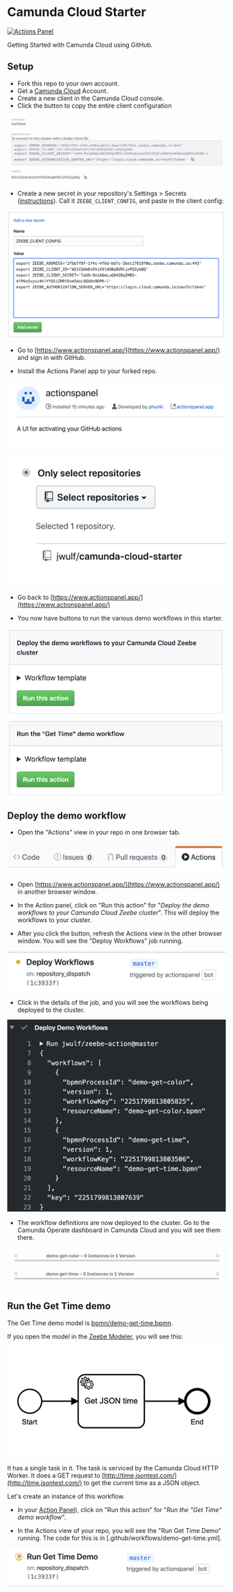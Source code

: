 # Camunda Cloud Starter

[![Actions Panel](https://img.shields.io/badge/actionspanel-enabled-brightgreen)](https://www.actionspanel.app/app/jwulf/camunda-cloud-starter)

Getting Started with Camunda Cloud using GitHub.

## Setup

* Fork this repo to your own account.
* Get a [Camunda Cloud](https://camunda.io) Account.
* Create a new client in the Camunda Cloud console.
* Click the button to copy the entire client configuration

![](img/client-config.png)

* Create a new secret in your repository's Settings > Secrets ([instructions](https://help.github.com/en/actions/configuring-and-managing-workflows/creating-and-storing-encrypted-secrets#creating-encrypted-secrets)). Call it `ZEEBE_CLIENT_CONFIG`, and paste in the client config:

![](img/secrets.png)

* Go to [https://www.actionspanel.app/](https://www.actionspanel.app/) and sign in with GitHub.

* Install the Actions Panel app to your forked repo.

![](img/actionspanel.png)

![](img/actionspanel-install.png)

* Go back to [https://www.actionspanel.app/](https://www.actionspanel.app/)

* You now have buttons to run the various demo workflows in this starter.

![](img/buttons.png)

## Deploy the demo workflow

* Open the "Actions" view in your repo in one browser tab.

![](img/actions.png)

* Open [https://www.actionspanel.app/](https://www.actionspanel.app/) in another browser window.

* In the Action panel, click on "Run this action" for "_Deploy the demo workflows to your Camunda Cloud Zeebe cluster_". This will deploy the workflows to your cluster.

* After you click the button, refresh the Actions view in the other browser window. You will see the "Deploy Workflows" job running.

![](img/deploying.png)

* Click in the details of the job, and you will see the workflows being deployed to the cluster.

![](img/deployed.png)

* The workflow definitions are now deployed to the cluster. Go to the Camunda Operate dashboard in Camunda Cloud and you will see them there.

![](img/deployed-operate.png)

## Run the Get Time demo

The Get Time demo model is [bpmn/demo-get-time.bpmn](bpmn/demo-get-time.bpmn).

If you open the model in the [Zeebe Modeler](https://github.com/zeebe-io/zeebe-modeler), you will see this:

![](img/get-time-model.png)

It has a single task in it. The task is serviced by the Camunda Cloud HTTP Worker. It does a GET request to [http://time.jsontest.com/](http://time.jsontest.com/) to get the current time as a JSON object.

Let's create an instance of this workflow.

* In your [Action Panel](https://www.actionspanel.app/)), click on "Run this action" for "_Run the "Get Time" demo workflow_".

* In the Actions view of your repo, you will see the "Run Get Time Demo" running. The code for this is in [.github/workflows/demo-get-time.yml].

![](img/run-get-time.png)

